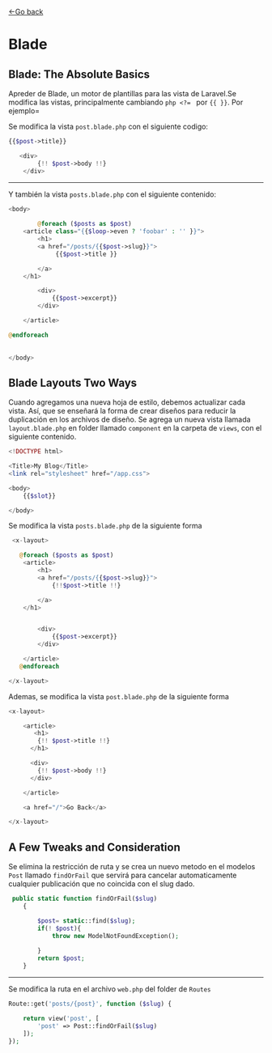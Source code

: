[<-Go back](/README.md)

# Blade

## Blade: The Absolute Basics

Apreder de Blade, un motor de plantillas para las vista de Laravel.Se modifica las vistas, principalmente cambiando `php <?= ` por `{{ }}`. Por ejemplo=

Se modifica la vista `post.blade.php` con el siguiente codigo: 

```php
{{$post->title}}

   <div>
        {!! $post->body !!}
    </div>
```
  ----

Y también la vista `posts.blade.php` con el siguiente contenido:
```php
<body> 
    
        @foreach ($posts as $post)
    <article class="{{$loop->even ? 'foobar' : '' }}">
        <h1>
        <a href="/posts/{{$post->slug}}">
             {{$post->title }}

        </a>
    </h1>

        <div>
            {{$post->excerpt}}
        </div>

    </article>

@endforeach
  
       
</body>
```

## Blade Layouts Two Ways

Cuando agregamos una nueva hoja de estilo, debemos actualizar cada vista. Así, que se enseñará la forma de crear diseños para reducir la duplicación en los archivos de diseño. Se agrega un nueva vista llamada `layout.blade.php` en folder llamado `component` en la carpeta de `views`, con el siguiente contenido.

```php
<!DOCTYPE html>

<Title>My Blog</Title>
<link rel="stylesheet" href="/app.css">

<body>
    {{$slot}}

</body>
```

Se modifica la vista `posts.blade.php` de la siguiente forma

```php
 <x-layout>

   @foreach ($posts as $post)
    <article>
        <h1>
        <a href="/posts/{{$post->slug}}">
            {!!$post->title !!}

        </a>
    </h1>


        <div>
            {{$post->excerpt}}
        </div>

    </article>
   @endforeach

</x-layout>
```

Ademas, se modifica la vista `post.blade.php` de la siguiente forma

```php
<x-layout>

    <article>
       <h1>
        {!! $post->title !!}
      </h1>

      <div>
        {!! $post->body !!}
      </div>

    </article>

    <a href="/">Go Back</a>

</x-layout>

```

## A Few Tweaks and Consideration

Se elimina la restricción de ruta y se crea un nuevo metodo en el modelos `Post` llamado `findOrFail` que servirá para cancelar automaticamente cualquier publicación que no coincida con el slug dado.

```php
 public static function findOrFail($slug)
    {

        $post= static::find($slug);
        if(! $post){
            throw new ModelNotFoundException();
        
        }
        return $post;
    }

```
---

Se modifica la ruta en el archivo `web.php` del folder de `Routes`

```php
Route::get('posts/{post}', function ($slug) {

    return view('post', [
        'post' => Post::findOrFail($slug)
    ]);
});
```
